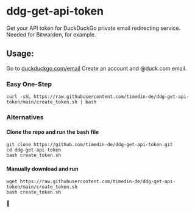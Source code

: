 # ddg-get-api-token
Get your API token for DuckDuckGo private email redirecting service. Needed for Bitwarden, for example.

## Usage:
Go to [duckduckgo.com/email](https://duckduckgo.com/email/)
Create an account and @duck.com email.

### Easy One-Step 
```
curl -sSL https://raw.githubusercontent.com/timedin-de/ddg-get-api-token/main/create_token.sh | bash
```

### Alternatives

#### Clone the repo and run the bash file
```
git clone https://github.com/timedin-de/ddg-get-api-token.git
cd ddg-get-api-token
bash create_token.sh
```
#### Manually download and run
```
wget https://raw.githubusercontent.com/timedin-de/ddg-get-api-token/main/create_token.sh
bash create_token.sh
```
:tada:
